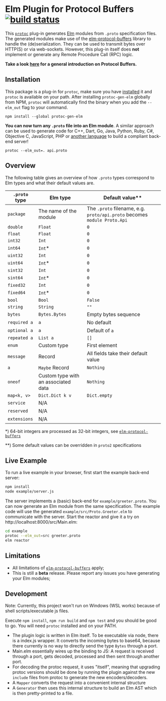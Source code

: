 # Elm Plugin for Protocol Buffers [![build status](https://github.com/andreasewering/protoc-gen-elm/actions/workflows/build_and_test.yml/badge.svg)](https://github.com/andreasewering/protoc-gen-elm/actions)

This [`protoc`](https://developers.google.com/protocol-buffers/) plug-in generates [Elm](https://elm-lang.org/) modules from `.proto` specification files. The generated modules make use of the [elm-protocol-buffers](https://package.elm-lang.org/packages/eriktim/elm-protocol-buffers/latest/) library to handle the (de)serialization. They can be used to transmit bytes over HTTP(S) or via web-sockets. However, this plug-in itself does **not** implement or generate any Remote Procedure Call (RPC) logic.

**Take a look [here](https://developers.google.com/protocol-buffers/) for a general introduction on Protocol Buffers.**

## Installation

This package is a plug-in for `protoc`, make sure you have [installed](https://developers.google.com/protocol-buffers/docs/downloads) it and `protoc` is available on your path. After installing `protoc-gen-elm` globally from NPM, `protoc` will automatically find the binary when you add the `--elm_out` flag to your command.

```
npm install --global protoc-gen-elm
```

**You can now turn any `.proto` file into an Elm module**. A similar approach can be used to generate code for C++, Dart, Go, Java, Python, Ruby, C#, Objective C, JavaScript, PHP or [another language](https://github.com/protocolbuffers/protobuf/blob/master/docs/third_party.md) to build a compliant back-end server!

```
protoc --elm_out=. api.proto
```

## Overview

The following table gives an overview of how `.proto` types correspond to Elm types and what their default values are.

| `.proto` type | Elm type                            | Default value\*\*                                                        |
| ------------- | ----------------------------------- | ------------------------------------------------------------------------ |
| `package`     | The name of the module              | The `.proto` filename, e.g. `proto/api.proto` becomes `module Proto.Api` |
| `double`      | `Float`                             | `0`                                                                      |
| `float`       | `Float`                             | `0`                                                                      |
| `int32`       | `Int`                               | `0`                                                                      |
| `int64`       | `Int`\*                             | `0`                                                                      |
| `uint32`      | `Int`                               | `0`                                                                      |
| `uint64`      | `Int`\*                             | `0`                                                                      |
| `sint32`      | `Int`                               | `0`                                                                      |
| `sint64`      | `Int`\*                             | `0`                                                                      |
| `fixed32`     | `Int`                               | `0`                                                                      |
| `fixed64`     | `Int`\*                             | `0`                                                                      |
| `bool`        | `Bool`                              | `False`                                                                  |
| `string`      | `String`                            | `""`                                                                     |
| `bytes`       | `Bytes.Bytes`                       | Empty bytes sequence                                                     |
| `required a`  | `a`                                 | No default                                                               |
| `optional a`  | `a`                                 | Default of `a`                                                           |
| `repeated a`  | `List a`                            | `[]`                                                                     |
| `enum`        | Custom type                         | First element                                                            |
| `message`     | Record                              | All fields take their default value                                      |
| `a`           | `Maybe` Record                      | `Nothing`                                                                |
| `oneof`       | Custom type with an associated data | `Nothing`                                                                |
| `map<k, v>`   | `Dict.Dict k v`                     | `Dict.empty`                                                             |
| `service`     | N/A                                 |                                                                          |
| `reserved`    | N/A                                 |                                                                          |
| `extensions`  | N/A                                 |                                                                          |

\*) 64-bit integers are processed as 32-bit integers, see [`elm-protocol-buffers`](https://package.elm-lang.org/packages/eriktim/elm-protocol-buffers/latest#known-limitations)

\*\*) Some default values can be overridden in `proto2` specifications

## Live Example

To run a live example in your browser, first start the example back-end server:

```bash
npm install
node example/server.js
```

The server implements a (basic) back-end for `example/greeter.proto`. You can now generate an Elm module from the same specification. The example code will use the generated `example/src/Proto.Greeter.elm` to communicate with the server. Start the reactor and give it a try on http://localhost:8000/src/Main.elm:

```bash
cd example
protoc --elm_out=src greeter.proto
elm reactor
```

## Limitations

- All limitations of [`elm-protocol-buffers`](https://package.elm-lang.org/packages/eriktim/elm-protocol-buffers/latest#known-limitations) apply;
- This is still a **beta** release. Please report any issues you have generating your Elm modules;

## Development

Note: Currently, this project won't run on Windows (WSL works) because of shell scripts/executable js files.

Execute `npm install`, `npm run build` and `npm test` and you should be good to go.
You will need `protoc` installed and on your PATH.

- The plugin logic is written in Elm itself. To be executable via node, there is a index.js wrapper. It converts the incoming bytes to base64, because there currently is no way to directly send the type `Bytes` through a port.
- Main.elm essentially wires up the binding to JS: A request is received through a port, gets decoded, processed and then sent through another port.
- For decoding the protoc request, it uses "itself", meaning that upgrading protoc versions should be done by running the plugin against the new `include` files from protoc to generate the new encoders/decoders.
- A `Mapper` converts the request into a convenient internal structure
- A `Generator` then uses this internal structure to build an Elm AST
  which is then pretty-printed to a file.
